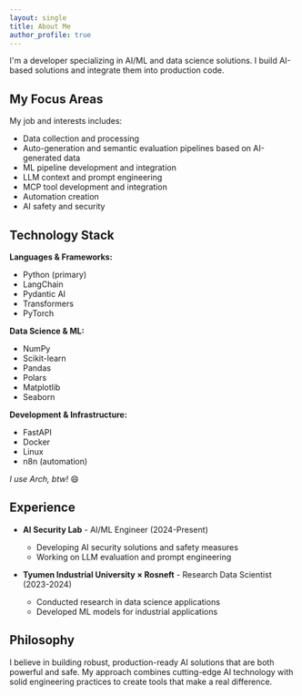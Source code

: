 ```yaml
---
layout: single
title: About Me
author_profile: true
---
```


I'm a developer specializing in AI/ML and data science solutions. I build AI-based solutions and integrate them into production code.

## My Focus Areas

My job and interests includes:
- Data collection and processing
- Auto-generation and semantic evaluation pipelines based on AI-generated data
- ML pipeline development and integration
- LLM context and prompt engineering
- MCP tool development and integration
- Automation creation
- AI safety and security

## Technology Stack

**Languages & Frameworks:**
- Python (primary)
- LangChain
- Pydantic AI
- Transformers
- PyTorch

**Data Science & ML:**
- NumPy
- Scikit-learn
- Pandas
- Polars
- Matplotlib
- Seaborn

**Development & Infrastructure:**
- FastAPI
- Docker
- Linux
- n8n (automation)

*I use Arch, btw!* 😄

## Experience

- **AI Security Lab** - AI/ML Engineer (2024-Present)
  - Developing AI security solutions and safety measures
  - Working on LLM evaluation and prompt engineering
  
- **Tyumen Industrial University × Rosneft** - Research Data Scientist (2023-2024)
  - Conducted research in data science applications
  - Developed ML models for industrial applications

## Philosophy

I believe in building robust, production-ready AI solutions that are both powerful and safe. My approach combines cutting-edge AI technology with solid engineering practices to create tools that make a real difference.